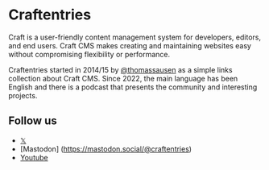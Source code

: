 # Craftentries

Craft is a user-friendly content management system for developers, editors, and end users. Craft CMS makes creating and maintaining websites easy without compromising flexibility or performance.

Craftentries started in 2014/15 by [@thomassausen](https://github.com/thomassausen) as a simple links collection about Craft CMS. Since 2022, the main language has been English and there is a podcast that presents the community and interesting projects.

## Follow us

- [𝕏](https://twitter.com/craftentries)
- [Mastodon] (https://mastodon.social/@craftentries)
- [Youtube](https://www.youtube.com/@craftentries)
